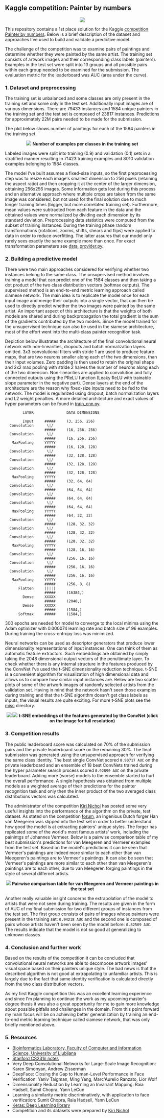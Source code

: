## Kaggle competition: Painter by numbers
<p align="center">
    <img src="/misc/front.jpg?raw=true"/>
</p>

This repository contains a 1st place solution for the Kaggle [competition Painter by numbers](https://www.kaggle.com/c/painter-by-numbers). Below is a brief description of the dataset and approaches I've used to build and validate a predictive model.

The challenge of the competition was to examine pairs of paintings and determine whether they were painted by the same artist. The training set consists of artwork images and their corresponding class labels (painters). Examples in the test set were split into 13 groups and all possible pairs within each group needed to be examined for the submission. The evaluation metric for the leaderboard was AUC (area under the curve).

### 1. Dataset and preprocessing
The training set is unbalanced and some classes are only present in the training set and some only in the test set. Additionally input images are of various dimensions. There are 79433 instances and 1584 unique painters in the training set and the test set is composed of 23817 instances.  Predictions for approximately 22M pairs needed to be made for the submission.

The plot below shows number of paintings for each of the 1584 painters in the training set.
<p align="center">
    <img src="/misc/num_examples_per_class.png?raw=true"/>
    <b align="center">Number of examples per classes in the training set</b>
</p>

Labeled images were split into training (0.9) and validation (0.1) sets in a stratified manner resulting in 71423 training examples and 8010 validation examples belonging to 1584 classes.

The model I've built assumes a fixed-size inputs, so the first preprocessing step was to resize each image's smallest dimension to 256 pixels (retaining the aspect ratio) and then cropping it at the center of the larger dimension, obtaining 256x256 images. Some information gets lost during this process and an alternative approach where multiple crops are taken from the same image was considered, but not used for the final solution due to much longer training times (bigger, but more correlated training set). Furthermore, mean values were subtracted from each feature in the data and the obtained values were normalized by dividing each dimension by its standard deviation. Preprocessing data statistics were computed from the subset of training instances. During the training phase random transformations (rotations, zooms, shifts, shears and flips) were applied to data in order to reduce overfitting. The latter assures that our model only rarely sees exactly the same example more than once. For exact transformation parameters see [data_provider.py](painters/data_provider.py).

### 2. Building a predictive model
There were two main approaches considered for verifying whether two instances belong to the same class. The unsupervised method involves training a model that can predict one of the 1584 classes and then taking a dot product of the two class distribution vectors (softmax outputs). The supervised method is an end-to-end metric learning approach called siamese network. The main idea is to replicate the model once for each input image and merge their outputs into a single vector, that can then be used to directly predict whether the two images were painted by the same artist. An important aspect of this architecture is that the weights of both models are shared and during backpropagation the total gradient is the sum of the gradients contributed by the two models. Since the model trained for the unsupervised technique can also be used in the siamese architecture, most of the effort went into the multi-class painter recognition task.

Depiction below illustrates the architecture of the final convolutional neural network with non-linearities, dropouts and batch normalization layers omitted. 3x3 convolutional filters with stride 1 are used to produce feature maps, that are two neurons smaller along each of the two dimensions, than their input volumes. Zero padding is then used to retain the original shape and 2x2 max pooling with stride 2 halves the number of neurons along each of the two dimension. Non-linearities are applied to convolution and fully connected outputs using the PReLU function (Leaky ReLU with trainable slope parameter in the negative part). Dense layers at the end of the architecture are the reason why fixed-size inputs need to be fed to the network. The model is regularized using dropout, batch normalization layers and L2 weight penalties. A more detailed architecture and exact values of hyper parameters can be found in [train_cnn.py](painters/train_cnn.py).
```
        LAYER               DATA DIMENSIONS

        Input     #####     (3, 256, 256)
  Convolution      \|/
                  #####     (16, 256, 256)
  Convolution      \|/
                  #####     (16, 256, 256)
   MaxPooling     YYYYY 
                  #####     (16, 128, 128)
  Convolution      \|/  
                  #####     (32, 128, 128)
  Convolution      \|/  
                  #####     (32, 128, 128)
  Convolution      \|/  
                  #####     (32, 128, 128)
   MaxPooling     YYYYY 
                  #####     (32, 64, 64)
  Convolution      \|/  
                  #####     (64, 64, 64)
  Convolution      \|/  
                  #####     (64, 64, 64)
  Convolution      \|/  
                  #####     (64, 64, 64)
   MaxPooling     YYYYY 
                  #####     (64, 32, 32)
  Convolution      \|/
                  #####     (128, 32, 32)
  Convolution      \|/
                  #####     (128, 32, 32)
  Convolution      \|/
                  #####     (128, 32, 32)
   MaxPooling     YYYYY
                  #####     (128, 16, 16)
  Convolution      \|/
                  #####     (256, 16, 16)
  Convolution      \|/
                  #####     (256, 16, 16)
  Convolution      \|/
                  #####     (256, 16, 16)
   MaxPooling     YYYYY
                  #####     (256, 8, 8)
      Flatten     |||||
                  #####     (16384,)
        Dense     XXXXX
                  #####     (2048,)
        Dense     XXXXX
                  #####     (1584,)
      Softmax     #####     (1584,)
```


300 epochs are needed for model to converge to the local minima using the Adam optimizer with 0.000074 learning rate and batch size of 96 examples. During training the cross-entropy loss was minimized.

Neural networks can be used as descriptor generators that produce lower dimensionality representations of input instances. One can think of them as automatic feature extractors. Such embeddings are obtained by simply taking the 2048 dimensional output vectors of the penultimate layer. To check whether there is any internal structure in the features produced by the ConvNet I've used the t-SNE dimensionality reduction technique. t-SNE is a convenient algorithm for visualization of high dimensional data and allows us to compare how similar input instances are. Below are two scatter plots of some of the artwork images of randomly selected artists from the validation set. Having in mind that the network hasn't seen those examples during training and that the t-SNE algorithm doesn't get class labels as inputs, the visual results are quite exciting. For more t-SNE plots see the [misc](misc) directory.
<p align="center">
    <img src="/misc/tsne_3.png?raw=true"/>
    <img src="/misc/tsne_2.png?raw=true"/>
    <b align="center">t-SNE embeddings of the features generated by the ConvNet (click on the image for full resolution)</b>
</p>

### 3. Competition results
The public leaderboard score was calculated on 70% of the submission pairs and the private leaderboard score on the remaining 30%. The final submission was generated using the unsupervised approach for verifying the same class identity. The best single ConvNet scored `0.90717 AUC` on the private leaderboard and an ensemble of 18 best ConvNets trained during the hyper parameter search process scored `0.92890 AUC` on the private leaderboard. Adding more (worse) models to the ensemble started to hurt the overall performance. A single hypothesis was obtained from multiple models as a weighted average of their predictions for the painter recognition task and only then the inner product of the two averaged class distributions vectors was calculated.

The administrator of the competition [Kiri Nichol](https://www.kaggle.com/smallyellowduck) has posted some very useful insights into the performance of the algorithm on the private, test dataset. As stated on the competition [forum](https://www.kaggle.com/c/painter-by-numbers/forums/t/24970/wrapping-up), an ingenious Dutch forger Han van Meegeren was slipped into the test set in order to better understand how good the model is at extracting painters' unique styles. The forger has replicated some of the world's most famous artists' work, including the painintgs of Johannes Vermeer. Below is a pairwise comparison table of my best submission's predictions for van Meegeren and Vermeer examples from the test set. Based on the model's predictions it can be seen that Vermeer's paintings are indeed more similar to each other than van Meegeren's paintings are to Vermeer's paintings. It can also be seen that Vermeer's paintings are more similar to each other than van Meegeren's paintings are to each other, due to van Meegeren forging paintings in the style of several differnet artists.
<p align="center">
    <img src="/misc/vermeer_vs_van_meegeren.png?raw=true"/>
    <b align="center">Pairwise comparison table for van Meegeren and Vermeer paintings in the test set</b>
</p>

Another really valuable insight concerns the extrapolation of the model to artists that were not seen during training. The results are given in the form of AUC of my final submission for two different groups of instances from the test set. The first group consists of pairs of images whose painters were present in the training set: `0.94218 AUC` and the second one is composed of pairs whose artists haven't been seen by the model before: `0.82509 AUC`. The results indicate that the model is not so good at generalizing to unknown classes.

### 4. Conclusion and further work
Based on the results of the competition it can be concluded that convolutional neural networks are able to decompose artwork images' visual space based on their painters unique style. The bad news is that the described algorithm is not good at extrapolating to unfamiliar artists. This is largely due to the fact that same identity verification is calculated directly from the two class distribution vectors.

As my first Kaggle competition this was an excellent learning experience and since I'm planning to continue the work as my upcoming master's degree thesis it was also a great opportunity for me to gain more knowledge about possible pitfalls and challenges in the domain. From this point forward my main focus will be on achieving better generalization by training an end-to-end metric learning technique called siamese network, that was only briefly mentioned above.

### 5. Resources
- [Bioinformatics Laboratory, Faculty of Computer and Information Science, University of Ljubljana](http://www.biolab.si/en/)
- [Stanford CS231n notes](http://cs231n.github.io)
- Very Deep Convolutional Networks for Large-Scale Image Recognition: Karen Simonyan, Andrew Zisserman
- DeepFace: Closing the Gap to Human-Level Performance in Face Verification: Yaniv Taigman, Ming Yang, Marc'Aurelio Ranzato, Lior Wolf
- Dimensionality Reduction by Learning an Invariant Mapping: Raia Hadsell, Sumit Chopra, Yann LeCun
- Learning a similarity metric discriminatively, with application to face verification: Sumit Chopra, Raia Hadsell, Yann LeCun
- [Keras: Deep Learning library](https://github.com/fchollet/keras)
- Competition and its datasets were prepared by [Kiri Nichol](https://www.kaggle.com/smallyellowduck)
